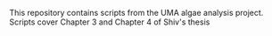 This repository contains scripts from the UMA algae analysis project. Scripts cover Chapter 3 and Chapter 4 of Shiv's thesis

